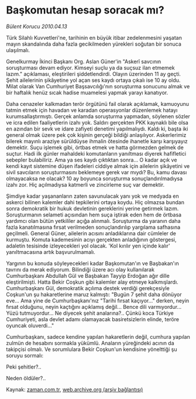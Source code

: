 # Başkomutan hesap soracak mı?

*Bülent Korucu 2010.04.13*

<tr><td class="metin" colspan="2" style="padding-top: 20px; padding-left: 5px; ">Türk Silahlı Kuvvetleri'ne, tarihinin en büyük itibar zedelenmesini yaşatan mayın skandalında daha fazla gecikilmeden yürekleri soğutan bir sonuca ulaşılmalı.</td></tr><tr><td class="metin" colspan="2" style="padding-top: 20px; padding-left: 5px; "><p>Genelkurmay İkinci Başkanı Org. Aslan Güner'in "Askerî savcının soruşturması devam ediyor. Kimseyi suçlu ya da suçsuz ilan etmemek lazım." açıklaması, eleştirileri şiddetlendirdi. Olayın üzerinden 11 ay geçti. Şehit ailelerinin şikâyetine yol açan ses kaydı ortaya çıkalı ise 10 ay oldu. Milat olarak Van Cumhuriyet Başsavcılığı'nın soruşturma sonucunu almak ve bir haftalık henüz sıcak hadise muamelesi yapmak yarayı kanatıyor. 
<p>Daha cenazeler kalkmadan terör örgütünü fail olarak açıklamak, kamuoyunu tatmin etmek için havadan ve karadan operasyonlar düzenlemek hatayı kurumsallaştırmıştı. Gerçek anlamda soruşturma yapmadan, söylenen sözler ve icra edilen faaliyetlerin izahı yok. Saldırı gerçekten PKK kaynaklı bile olsa en azından bir sevk ve idare zafiyeti denetimi yapılmalıydı. Kaldı ki, başta iki general olmak üzere pek çok kişinin gerçeği bildiği anlaşılıyor. Askerlerimiz bilerek mayınlı araziye sürüldüyse ihmalin ötesinde ihanetle karşı karşıyayız demektir. Suçu işlemek gibi, örtbas etmek ve hatta görmezden gelmek de suçtur. Hadi ilk günler mahaldeki komutanların yanıltması diyerek hafifletici sebepler bulabiliriz. Ama ya ses kaydı çıktıktan sonra... O kadar açık ve kendi kayıt sistemine düşen ifadeleri ciddiye almak için ailelerin şikâyetini ve sivil savcıların soruşturmasını beklemeye gerek var mıydı? Bu, kamu davası olmayacaksa ne olacak? 10 ay boyunca soruşturma sonuçlandırılmadıysa izahı zor. Hiç açılmadıysa katmerli ve zincirleme suç var demektir.
<p>Şimdiye kadar yaşananların zaten savunulacak yanı yok ve medyada en askerci bilinen kalemler dahi tepkilerini ortaya koydu. Hiç olmazsa bundan sonra demokratik bir hukuk devletinin gereklerini yerine getirmek lazım. Soruşturmanın selameti açısından hem suça iştirak eden hem de örtbasa yardımcı olan bütün yetkililer açığa alınmalı. Soruşturma da yaranın daha fazla kanatılmasına fırsat verilmeden sonuçlandırılıp yargılama safhasına geçilmeli. General Güner, ailelerin acısını anladıklarına dair cümleler de kurmuştu. Komuta kademesinin acıyı gerçekten anladığının göstergesi, adaletin tesisinde izleyecekleri yol olacak. 'Kol kırılır yen içinde kalır' yanıltmacasına artık başvurulmamalı.
<p>Yargının bu konuda söyleyecekleri kadar Başkomutan'ın ve Başbakan'ın tavrını da merak ediyorum. Bilindiği üzere acı olay kullanılarak Cumhurbaşkanı Abdullah Gül ve Başbakan Tayyip Erdoğan ağır dille eleştirilmişti. Hatta Bekir Coşkun gibi kalemler alay etmeye kalkmışlardı. Cumhurbaşkanı Gül, demokratik açılıma destek verdiği gerekçesiyle Coşkun'un şu hakaretlerine maruz kalmıştı: "Bugün 7 şehit daha dönüyor eve... Ama yine de Cumhurbaşkanı'nız "Tarihi fırsat kaçıyor..." derken, neyin fırsat olduğunu, neyin kaçtığını açıklamış değil... Bence dili varmıyordur... Yüzü tutmuyordur... Ne diyecek şehit analarına?.. Çünkü koca Türkiye Cumhuriyeti, asla devlet adamı olamayacak basiretsizlerin elinde, teröre oyuncak oluverdi..."
<p>Cumhurbaşkanı, sadece kendine yapılan hakaretlerin değil, cumhura yapılan zulmün de hesabını sormakla yükümlü. Anaların yüreğindeki acının da takipçisi olmalı. Ve sorumlulara Bekir Coşkun'un kendisine yönelttiği şu soruyu sormalı:
<p>Peki şehitler?..
<p>Neden öldüler?.. <br/></p></p></p></p></p></p></p></td></tr>

Kaynak: [zaman.com.tr](http://zaman.com.tr/yazar.do?yazino=972475), [web.archive.org (arşiv bağlantısı)](http://web.archive.org/web/20100416155812/http://www.zaman.com.tr:80/yazar.do?yazino=972475)
